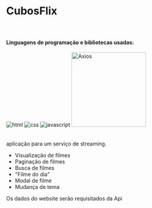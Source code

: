 # CubosFlix

<div style="display: flex; flex-wrap: wrap;" "align-items: center";
    "justify-content: space-around";>
<div style="margin-top: 20px; margin-bottom: 20px;">
  <h4>Linguagens de programação e bibliotecas usadas:</h4>
  <div>
    <img src="https://cdn-icons-png.flaticon.com/128/226/226269.png" alt="html" style="max-width: 150px; height: auto;">
    <img src="https://cdn-icons-png.flaticon.com/128/5968/5968242.png" alt="css" style="max-width: 150px; height: auto;">
    <img src="https://cdn-icons-png.flaticon.com/128/5968/5968292.png" alt="javascript" style="max-width: 150px; height: auto;">
    <img src="https://user-images.githubusercontent.com/43313420/105883616-57dbeb00-6007-11eb-9df2-de0e2a42655c.png" alt="Axios" style="width: 200px; height: auto;">
  </div> 
</div>
</div>

aplicação para um serviço de streaming.

- Visualização de filmes
- Paginação de filmes
- Busca de filmes 
- "Filme do dia" 
- Modal de filme 
- Mudança de tema

Os dados do website serão requisitados da Api


